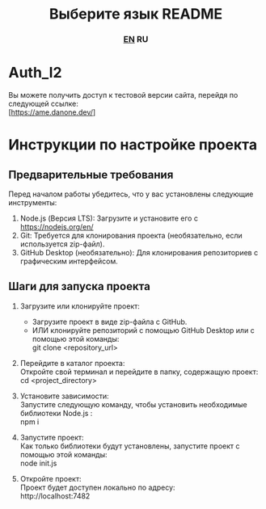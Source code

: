 <h1 align="center">Выберите язык README</h1>
<h3 align="center"><a href=https://github.com/YokoAme/Auth_l2/edit/main/README.md>EN</a> RU</h3>

# Auth_l2
Вы можете получить доступ к тестовой версии сайта, перейдя по следующей ссылке:  
   [https://ame.danone.dev/]
# Инструкции по настройке проекта

## Предварительные требования  
Перед началом работы убедитесь, что у вас установлены следующие инструменты:
1. Node.js (Версия LTS): Загрузите и установите его с https://nodejs.org/en/
2. Git: Требуется для клонирования проекта (необязательно, если используется zip-файл).
3. GitHub Desktop (необязательно): Для клонирования репозиториев с графическим интерфейсом.

## Шаги для запуска проекта

1. Загрузите или клонируйте проект:  
   - Загрузите проект в виде zip-файла с GitHub.  
   - ИЛИ клонируйте репозиторий с помощью GitHub Desktop или с помощью этой команды:  
   git clone <repository_url>

2. Перейдите в каталог проекта:  
   Откройте свой терминал и перейдите в папку, содержащую проект:  
   cd <project_directory>

3. Установите зависимости:  
   Запустите следующую команду, чтобы установить необходимые библиотеки Node.js :  
   npm i

4. Запустите проект:  
   Как только библиотеки будут установлены, запустите проект с помощью этой команды:  
   node init.js  

5. Откройте проект:  
   Проект будет доступен локально по адресу:  
   http://localhost:7482